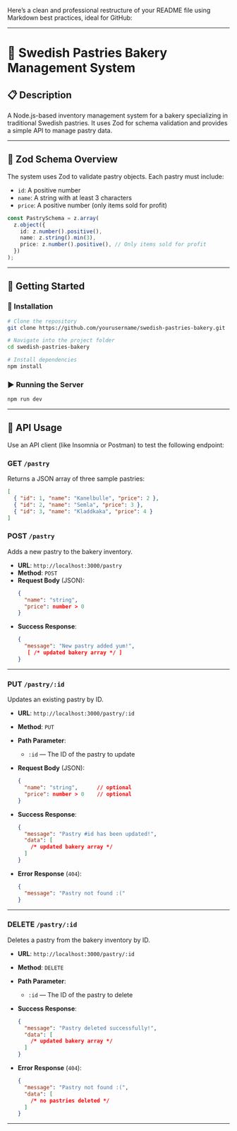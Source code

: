 Here’s a clean and professional restructure of your README file using Markdown best practices, ideal for GitHub:

---

# 🧁 Swedish Pastries Bakery Management System

## 📋 Description

A Node.js-based inventory management system for a bakery specializing in traditional Swedish pastries. It uses Zod for schema validation and provides a simple API to manage pastry data.

---

## 🧪 Zod Schema Overview

The system uses Zod to validate pastry objects. Each pastry must include:

- `id`: A positive number
- `name`: A string with at least 3 characters
- `price`: A positive number (only items sold for profit)

```ts
const PastrySchema = z.array(
  z.object({
    id: z.number().positive(),
    name: z.string().min(3),
    price: z.number().positive(), // Only items sold for profit
  })
);
```

---

## 🚀 Getting Started

### 🔧 Installation

```bash
# Clone the repository
git clone https://github.com/yourusername/swedish-pastries-bakery.git

# Navigate into the project folder
cd swedish-pastries-bakery

# Install dependencies
npm install
```

### ▶️ Running the Server

```bash
npm run dev
```

---

## 📡 API Usage

Use an API client (like Insomnia or Postman) to test the following endpoint:

### GET `/pastry`

Returns a JSON array of three sample pastries:

```json
[
  { "id": 1, "name": "Kanelbulle", "price": 2 },
  { "id": 2, "name": "Semla", "price": 3 },
  { "id": 3, "name": "Kladdkaka", "price": 4 }
]
```

### POST `/pastry`

Adds a new pastry to the bakery inventory.

- **URL**: `http://localhost:3000/pastry`
- **Method**: `POST`
- **Request Body** (JSON):
  ```json
  {
    "name": "string",
    "price": number > 0
  }
  ```
- **Success Response**:
  ```json
  {
    "message": "New pastry added yum!",
     [ /* updated bakery array */ ]
  }
  ```

---

### PUT `/pastry/:id`

Updates an existing pastry by ID.

- **URL**: `http://localhost:3000/pastry/:id`
- **Method**: `PUT`
- **Path Parameter**:

  - `:id` — The ID of the pastry to update

- **Request Body** (JSON):

  ```json
  {
    "name": "string",      // optional
    "price": number > 0    // optional
  }
  ```

- **Success Response**:

  ```json
  {
    "message": "Pastry #id has been updated!",
    "data": [
      /* updated bakery array */
    ]
  }
  ```

- **Error Response** (`404`):
  ```json
  {
    "message": "Pastry not found :("
  }
  ```

---

### DELETE `/pastry/:id`

Deletes a pastry from the bakery inventory by ID.

- **URL**: `http://localhost:3000/pastry/:id`
- **Method**: `DELETE`
- **Path Parameter**:

  - `:id` — The ID of the pastry to delete

- **Success Response**:

  ```json
  {
    "message": "Pastry deleted successfully!",
    "data": [
      /* updated bakery array */
    ]
  }
  ```

- **Error Response** (`404`):
  ```json
  {
    "message": "Pastry not found :(",
    "data": [
      /* no pastries deleted */
    ]
  }
  ```

---
